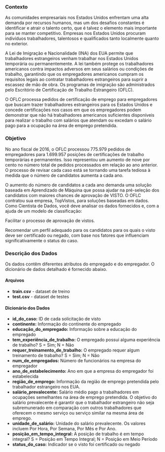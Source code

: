 ### **Contexto**
As comunidades empresariais nos Estados Unidos enfrentam uma alta demanda por recursos humanos, mas um dos desafios constantes é identificar e atrair o talento certo, que é talvez o elemento mais importante para se manter competitivo. Empresas nos Estados Unidos procuram indivíduos trabalhadores, talentosos e qualificados tanto localmente quanto no exterior.

A Lei de Imigração e Nacionalidade (INA) dos EUA permite que trabalhadores estrangeiros venham trabalhar nos Estados Unidos temporária ou permanentemente. A lei também protege os trabalhadores americanos contra impactos adversos em seus salários ou condições de trabalho, garantindo que os empregadores americanos cumpram os requisitos legais ao contratar trabalhadores estrangeiros para suprir a escassez de mão de obra. Os programas de imigração são administrados pelo Escritório de Certificação de Trabalho Estrangeiro (OFLC).

O OFLC processa pedidos de certificação de emprego para empregadores que buscam trazer trabalhadores estrangeiros para os Estados Unidos e concede certificações nos casos em que os empregadores podem demonstrar que não há trabalhadores americanos suficientes disponíveis para realizar o trabalho com salários que atendam ou excedam o salário pago para a ocupação na área de emprego pretendida.

### **Objetivo**
No ano fiscal de 2016, o OFLC processou 775.979 pedidos de empregadores para 1.699.957 posições de certificações de trabalho temporárias e permanentes. Isso representou um aumento de nove por cento no número total de pedidos processados em relação ao ano anterior. O processo de revisar cada caso está se tornando uma tarefa tediosa à medida que o número de candidatos aumenta a cada ano.

O aumento do número de candidatos a cada ano demanda uma solução baseada em Aprendizado de Máquina que possa ajudar na pré-seleção dos candidatos com maiores chances de aprovação de VISTO. O OFLC contratou sua empresa, TopVistos, para soluções baseadas em dados. Como Cientista de Dados, você deve analisar os dados fornecidos e, com a ajuda de um modelo de classificação:

Facilitar o processo de aprovação de vistos.

Recomendar um perfil adequado para os candidatos para os quais o visto deve ser certificado ou negado, com base nos fatores que influenciam significativamente o status do caso.

### **Descrição dos Dados**

Os dados contêm diferentes atributos do empregado e do empregador. O dicionário de dados detalhado é fornecido abaixo.

#### Arquivos
- **train.csv** - dataset de treino
- **test.csv** - dataset de testes

#### Dicionário dos Dados

- **id_do_caso:** ID de cada solicitação de visto
- **continente:** Informação do continente do empregado
- **educação_do_empregado:** Informação sobre a educação do empregado
- **tem_experiência_de_trabalho:** O empregado possui alguma experiência de trabalho? S = Sim; N = Não
- **requer_treinamento_de_trabalho:** O empregado requer algum treinamento de trabalho? S = Sim; N = Não
- **num_de_empregados:** Número de funcionários na empresa do empregador
- **ano_de_estabelecimento:** Ano em que a empresa do empregador foi estabelecida
- **região_de_emprego:** Informação da região de emprego pretendida pelo trabalhador estrangeiro nos EUA.
- **salário_prevalecente:** Salário médio pago a trabalhadores em ocupações semelhantes na área de emprego pretendida. O objetivo do salário prevalecente é garantir que o trabalhador estrangeiro não seja subremunerado em comparação com outros trabalhadores que oferecem o mesmo serviço ou serviço similar na mesma área de emprego.
- **unidade_de_salário:** Unidade do salário prevalecente. Os valores incluem Por Hora, Por Semana, Por Mês e Por Ano.
- **posição_em_tempo_integral:** A posição de trabalho é em tempo integral? S = Posição em Tempo Integral; N = Posição em Meio Período
- **status_do_caso:** Indicador se o visto foi certificado ou negado